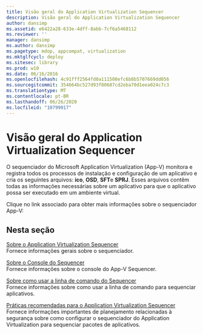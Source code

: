 ```yaml
---
title: Visão geral do Application Virtualization Sequencer
description: Visão geral do Application Virtualization Sequencer
author: dansimp
ms.assetid: e6422a28-633e-4dff-8abb-7cf6a5468112
ms.reviewer: ''
manager: dansimp
ms.author: dansimp
ms.pagetype: mdop, appcompat, virtualization
ms.mktglfcycl: deploy
ms.sitesec: library
ms.prod: w10
ms.date: 06/16/2016
ms.openlocfilehash: 4c91fff2564fd0a111508efc6b8b5707669dd056
ms.sourcegitcommit: 354664bc527d93f80687cd2eba70d1eea024c7c3
ms.translationtype: MT
ms.contentlocale: pt-BR
ms.lasthandoff: 06/26/2020
ms.locfileid: "10799017"
---
```

# Visão geral do Application Virtualization Sequencer


O sequenciador do Microsoft Application Virtualization (App-V) monitora e registra todos os processos de instalação e configuração de um aplicativo e cria os seguintes arquivos: **ico**, **OSD**, **SFT**e **SPRJ**. Esses arquivos contêm todas as informações necessárias sobre um aplicativo para que o aplicativo possa ser executado em um ambiente virtual.

Clique no link associado para obter mais informações sobre o sequenciador App-V:

## Nesta seção


<a href="" id="about-the-application-virtualization-sequencer"></a>[Sobre o Application Virtualization Sequencer](about-the-application-virtualization-sequencer.md)  
Fornece informações gerais sobre o sequenciador.

<a href="" id="about-the-sequencer-console"></a>[Sobre o Console do Sequencer](about-the-sequencer-console.md)  
Fornece informações sobre o console do App-V Sequencer.

<a href="" id="about-using-the-sequencer-command-line"></a>[Sobre como usar a linha de comando do Sequencer](about-using-the-sequencer-command-line.md)  
Fornece informações sobre como usar a linha de comando para sequenciar aplicativos.

<a href="" id="best-practices-for-the-application-virtualization-sequencer"></a>[Práticas recomendadas para o Application Virtualization Sequencer](best-practices-for-the-application-virtualization-sequencer-sp1.md)  
Fornece informações importantes de planejamento relacionadas à segurança sobre como configurar o sequenciador do Application Virtualization para sequenciar pacotes de aplicativos.

 

 





